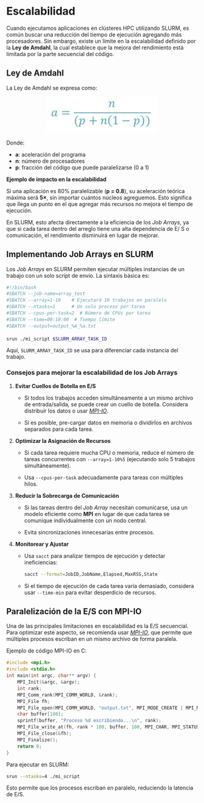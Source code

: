 # Escalabilidad

Cuando ejecutamos aplicaciones en clústeres HPC utilizando SLURM, es 
común buscar una reducción del tiempo de ejecución agregando más 
procesadores. Sin embargo, existe un límite en la escalabilidad definido 
por la **Ley de Amdahl**, la cual establece que la mejora del 
rendimiento está limitada por la parte secuencial del código.

## Ley de Amdahl

La Ley de Amdahl se expresa como:

<center>

![Ley de Amdahl](./images/escalabilidad/ley_Amdahl.jpg)
</center>

Donde:

- **a**: aceleración del programa
- **n**: número de procesadores
- **p**: fracción del código que puede paralelizarse (0 a 1)

**Ejemplo de impacto en la escalabilidad**

Si una aplicación es 80% paralelizable (**p = 0.8**), su aceleración 
teórica máxima será **5×**, sin importar cuántos núcleos agreguemos. 
Esto significa que llega un punto en el que agregar más recursos no 
mejora el tiempo de ejecución.

En SLURM, esto afecta directamente a la eficiencia de los *Job Arrays*, 
ya que si cada tarea dentro del arreglo tiene una alta dependencia de E/
S o comunicación, el rendimiento disminuirá en lugar de mejorar.


## Implementando Job Arrays en SLURM

Los *Job Arrays* en SLURM permiten ejecutar múltiples instancias de un 
trabajo con un solo script de envío. La sintaxis básica es:

```bash
#!/bin/bash
#SBATCH --job-name=array_test
#SBATCH --array=1-10    # Ejecutará 10 trabajos en paralelo
#SBATCH --ntasks=1      # Un solo proceso por tarea
#SBATCH --cpus-per-task=2  # Número de CPUs por tarea
#SBATCH --time=00:10:00  # Tiempo límite
#SBATCH --output=output_%A_%a.txt

srun ./mi_script $SLURM_ARRAY_TASK_ID
```

Aquí, `SLURM_ARRAY_TASK_ID` se usa para diferenciar cada instancia del 
trabajo.

### Consejos para mejorar la escalabilidad de los Job Arrays

1. **Evitar Cuellos de Botella en E/S**

   - Si todos los trabajos acceden simultáneamente a un mismo archivo de 
   entrada/salida, se puede crear un cuello de botella. Considera 
   distribuir los datos o usar [*MPI-IO*](https://docs-open--mpi-org.translate.goog/en/main/tuning-apps/mpi-io/ompio.html?_x_tr_sl=en&_x_tr_tl=es&_x_tr_hl=es&_x_tr_pto=tc).
   
   - Si es posible, pre-cargar datos en memoria o dividirlos en archivos 
   separados para cada tarea.

2. **Optimizar la Asignación de Recursos**

   - Si cada tarea requiere mucha CPU o memoria, reduce el número de 
   tareas concurrentes con `--array=1-10%5` (ejecutando solo 5 trabajos 
   simultáneamente).
   
   - Usa `--cpus-per-task` adecuadamente para tareas con múltiples hilos.

3. **Reducir la Sobrecarga de Comunicación**

   - Si las tareas dentro del *Job Array* necesitan comunicarse, usa un 
   modelo eficiente como **MPI** en lugar de que cada tarea se comunique 
   individualmente con un nodo central.
   
   - Evita sincronizaciones innecesarias entre procesos.

4. **Monitorear y Ajustar**

   - Usa `sacct` para analizar tiempos de ejecución y detectar 
   ineficiencias:
     ```bash
     sacct --format=JobID,JobName,Elapsed,MaxRSS,State
     ```
   
   - Si el tiempo de ejecución de cada tarea varía demasiado, considera 
   usar `--time-min` para evitar desperdicio de recursos.

## Paralelización de la E/S con MPI-IO

Una de las principales limitaciones en escalabilidad es la E/S 
secuencial. Para optimizar este aspecto, se recomienda usar [*MPI-IO*](https://docs-open--mpi-org.translate.goog/en/main/tuning-apps/mpi-io/ompio.html?_x_tr_sl=en&_x_tr_tl=es&_x_tr_hl=es&_x_tr_pto=tc), 
que permite que múltiples procesos escriban en un mismo archivo de forma 
paralela.

Ejemplo de código MPI-IO en C:

```c
#include <mpi.h>
#include <stdio.h>
int main(int argc, char** argv) {
    MPI_Init(&argc, &argv);
    int rank;
    MPI_Comm_rank(MPI_COMM_WORLD, &rank);
    MPI_File fh;
    MPI_File_open(MPI_COMM_WORLD, "output.txt", MPI_MODE_CREATE | MPI_MODE_WRONLY, MPI_INFO_NULL, &fh);
    char buffer[100];
    sprintf(buffer, "Proceso %d escribiendo...\n", rank);
    MPI_File_write_at(fh, rank * 100, buffer, 100, MPI_CHAR, MPI_STATUS_IGNORE);
    MPI_File_close(&fh);
    MPI_Finalize();
    return 0;
}
```

Para ejecutar en SLURM:
```bash
srun --ntasks=4 ./mi_script
```
Esto permite que los procesos escriban en paralelo, reduciendo la 
latencia de E/S.



